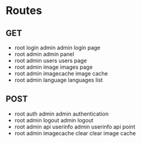 # Routes

## GET

- root login admin          admin login page
- root admin                admin panel
- root admin users          users page
- root admin image          images page
- root admin imagecache     image cache
- root admin language       languages list

## POST

- root auth admin               admin authentication
- root admin logout             admin logout
- root admin api userinfo       admin userinfo api point
- root admin imagecache clear   clear image cache
